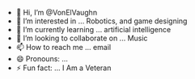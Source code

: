 - 👋 Hi, I’m @VonElVaughn
- 👀 I’m interested in ... Robotics, and game designing  
- 🌱 I’m currently learning ... artificial intelligence
- 💞️ I’m looking to collaborate on ... Music
- 📫 How to reach me ... email 
- 😄 Pronouns: ...
- ⚡ Fun fact: ... I Am a Veteran

<!---
VonElVaughn/VonElVaughn is a ✨ special ✨ repository because its `README.md` (this file) appears on your GitHub profile.
You can click the Preview link to take a look at your changes.
--->
